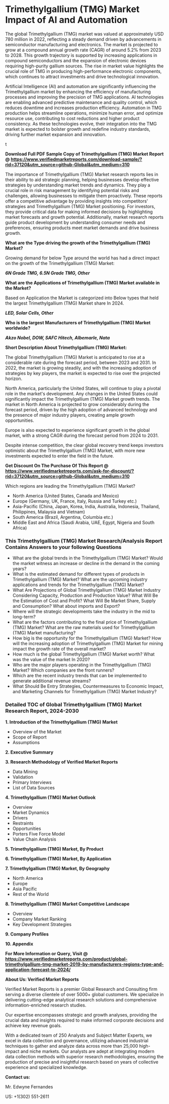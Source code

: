 <h1>Trimethylgallium (TMG) Market Impact of AI and Automation</h1><p>The global Trimethylgallium (TMG) market was valued at approximately USD 780 million in 2022, reflecting a steady demand driven by advancements in semiconductor manufacturing and electronics. The market is projected to grow at a compound annual growth rate (CAGR) of around 5.2% from 2023 to 2028. This growth trajectory is supported by increasing applications in compound semiconductors and the expansion of electronic devices requiring high-purity gallium sources. The rise in market value highlights the crucial role of TMG in producing high-performance electronic components, which continues to attract investments and drive technological innovation.</p><p>Artificial Intelligence (AI) and automation are significantly influencing the Trimethylgallium market by enhancing the efficiency of manufacturing processes and improving the precision of TMG applications. AI technologies are enabling advanced predictive maintenance and quality control, which reduces downtime and increases production efficiency. Automation in TMG production helps streamline operations, minimize human error, and optimize resource use, contributing to cost reductions and higher product consistency. As these technologies evolve, their integration into the TMG market is expected to bolster growth and redefine industry standards, driving further market expansion and innovation.</p>t</p><p id="" class=""><strong>Download Full PDF Sample Copy of Trimethylgallium (TMG) Market Report @ <a href="https://www.verifiedmarketreports.com/download-sample/?rid=37120&utm_source=github-Global&utm_medium=310" target="_blank">https://www.verifiedmarketreports.com/download-sample/?rid=37120&utm_source=github-Global&utm_medium=310</a></strong></p><p>The importance of&nbsp;Trimethylgallium (TMG) Market research reports lies in their ability to aid strategic planning, helping businesses develop effective strategies by understanding market trends and dynamics. They play a crucial role in risk management by identifying potential risks and challenges, allowing businesses to mitigate them proactively. These reports offer a competitive advantage by providing insights into competitors' strategies and Trimethylgallium (TMG) Market positioning. For investors, they provide critical data for making informed decisions by highlighting market forecasts and growth potential. Additionally, market research reports guide product development by understanding consumer needs and preferences, ensuring products meet market demands and drive business growth.</p><p><strong>What are the&nbsp;Type driving the growth of the Trimethylgallium (TMG) Market?</strong></p><p id="" class="">Growing demand for below Type around the world has had a direct impact on the growth of the Trimethylgallium (TMG) Market:</p><em><strong>6N Grade TMG, 6.5N Grade TMG, Other</strong></em></p><strong>What are the&nbsp;Applications&nbsp;of Trimethylgallium (TMG) Market available in the Market?</strong></p><p id="" class="">Based on Application the Market is categorized into Below types that held the largest Trimethylgallium (TMG) Market share In 2024.</p><em><strong>LED, Solar Cells, Other</strong></em></p><strong>Who is the largest Manufacturers of Trimethylgallium (TMG) Market worldwide?</strong></p><p><em><strong>Akzo Nobel, DOW, SAFC Hitech, Albemarle, Nata</strong></em></p><p id="" class=""><strong>Short Description About Trimethylgallium (TMG) Market:</strong></p><p>The global Trimethylgallium (TMG) Market is anticipated to rise at a considerable rate during the forecast period, between 2023 and 2031. In 2022, the market is growing steadily, and with the increasing adoption of strategies by key players, the market is expected to rise over the projected horizon.</p><p>North America, particularly the United States, will continue to play a pivotal role in the market's development. Any changes in the United States could significantly impact the Trimethylgallium (TMG) Market growth trends. The market in North America is projected to grow considerably during the forecast period, driven by the high adoption of advanced technology and the presence of major industry players, creating ample growth opportunities.</p><p>Europe is also expected to experience significant growth in the global market, with a strong CAGR during the forecast period from 2024 to 2031.</p><p>Despite intense competition, the clear global recovery trend keeps investors optimistic about the Trimethylgallium (TMG) Market, with more new investments expected to enter the field in the future.</p><p id="" class=""><strong>Get Discount On The Purchase Of This Report @ <a href="https://www.verifiedmarketreports.com/ask-for-discount/?rid=37120&utm_source=github-Global&utm_medium=310" target="_blank">https://www.verifiedmarketreports.com/ask-for-discount/?rid=37120&utm_source=github-Global&utm_medium=310</a></strong></p>Which regions are leading the Trimethylgallium (TMG) Market?</p><ul><li>North America (United States, Canada and Mexico)</li><li>Europe (Germany, UK, France, Italy, Russia and Turkey etc.)</li><li>Asia-Pacific (China, Japan, Korea, India, Australia, Indonesia, Thailand, Philippines, Malaysia and Vietnam)</li><li>South America (Brazil, Argentina, Columbia etc.)</li><li>Middle East and Africa (Saudi Arabia, UAE, Egypt, Nigeria and South Africa)</li></ul><h3 id="" class="">This Trimethylgallium (TMG) Market Research/Analysis Report Contains Answers to your following Questions</h3><ul><li>What are the global trends in the Trimethylgallium (TMG) Market? Would the market witness an increase or decline in the demand in the coming years?</li><li>What is the estimated demand for different types of products in Trimethylgallium (TMG) Market? What are the upcoming industry applications and trends for the Trimethylgallium (TMG) Market?</li><li>What Are Projections of Global Trimethylgallium (TMG) Market Industry Considering Capacity, Production and Production Value? What Will Be the Estimation of Cost and Profit? What Will Be Market Share, Supply and Consumption? What about imports and Export?</li><li>Where will the strategic developments take the industry in the mid to long-term?</li><li>What are the factors contributing to the final price of Trimethylgallium (TMG) Market? What are the raw materials used for Trimethylgallium (TMG) Market manufacturing?</li><li>How big is the opportunity for the Trimethylgallium (TMG) Market? How will the increasing adoption of Trimethylgallium (TMG) Market for mining impact the growth rate of the overall market?</li><li>How much is the global Trimethylgallium (TMG) Market worth? What was the value of the market In 2020?</li><li>Who are the major players operating in the Trimethylgallium (TMG) Market? Which companies are the front runners?</li><li>Which are the recent industry trends that can be implemented to generate additional revenue streams?</li><li>What Should Be Entry Strategies, Countermeasures to Economic Impact, and Marketing Channels for Trimethylgallium (TMG) Market Industry?</li></ul><h3 id="" class="">Detailed TOC of Global Trimethylgallium (TMG) Market Research Report, 2024-2030</h3><p id="" class=""><strong>1. Introduction of the Trimethylgallium (TMG) Market</strong></p><ul><li>Overview of the Market</li><li>Scope of Report</li><li>Assumptions</li></ul><p id="" class=""><strong>2. Executive Summary</strong></p><p id="" class=""><strong>3. Research Methodology of Verified Market Reports</strong></p><ul><li>Data Mining</li><li>Validation</li><li>Primary Interviews</li><li>List of Data Sources</li></ul><p id="" class=""><strong>4. Trimethylgallium (TMG) Market Outlook</strong></p><ul><li>Overview</li><li>Market Dynamics</li><li>Drivers</li><li>Restraints</li><li>Opportunities</li><li>Porters Five Force Model</li><li>Value Chain Analysis</li></ul><p id="" class=""><strong>5. Trimethylgallium (TMG) Market, By Product</strong></p><p id="" class=""><strong>6. Trimethylgallium (TMG) Market, By Application</strong></p><p id="" class=""><strong>7. Trimethylgallium (TMG) Market, By Geography</strong></p><ul><li>North America</li><li>Europe</li><li>Asia Pacific</li><li>Rest of the World</li></ul><p id="" class=""><strong>8. Trimethylgallium (TMG) Market Competitive Landscape</strong></p><ul><li>Overview</li><li>Company Market Ranking</li><li>Key Development Strategies</li></ul><p id="" class=""><strong>9. Company Profiles</strong></p><p id="" class=""><strong>10. Appendix</strong></p><p id="" class=""><strong>For More Information or Query, Visit @ <a href="https://www.verifiedmarketreports.com/product/global-trimethylgallium-tmg-market-2019-by-manufacturers-regions-type-and-application-forecast-to-2024/" target="_blank">https://www.verifiedmarketreports.com/product/global-trimethylgallium-tmg-market-2019-by-manufacturers-regions-type-and-application-forecast-to-2024/</a></strong></p><p id="" class=""><strong>About Us: Verified Market Reports</strong></p><p id="" class="">Verified Market Reports is a premier Global Research and Consulting firm serving a diverse clientele of over 5000+ global customers. We specialize in delivering cutting-edge analytical research solutions and comprehensive information-enriched research studies.</p><p id="" class="">Our expertise encompasses strategic and growth analyses, providing the crucial data and insights required to make informed corporate decisions and achieve key revenue goals.</p><p id="" class="">With a dedicated team of 250 Analysts and Subject Matter Experts, we excel in data collection and governance, utilizing advanced industrial techniques to gather and analyze data across more than 25,000 high-impact and niche markets. Our analysts are adept at integrating modern data collection methods with superior research methodologies, ensuring the production of precise and insightful research based on years of collective experience and specialized knowledge.</p><p id="" class=""><strong>Contact us:</strong></p><p id="" class="">Mr. Edwyne Fernandes</p><p id="" class="">US: +1(302) 551-2611</p>
